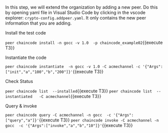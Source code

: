 In this step, we will extend the organization by adding a new peer.  Do this by opening yaml file in Visual Studio Code by clicking in the vscode explorer: `crypto-config.addpeer.yaml`. It only contains the new peer information that you are adding.  


Install the test code

`peer chaincode install -n gocc -v 1.0  -p chaincode_example02`{{execute T3}} 

Instantiate the code

`peer chaincode instantiate  -n gocc -v 1.0 -C acmechannel -c '{"Args":["init","a","100","b","200"]}'`{{execute T3}}

Check Status

`peer chaincode list  --installed`{{execute T3}}
`peer chaincode list  --instantiated   -C acmechannel`{{execute T3}}

Query & invoke

`peer chaincode query -C acmechannel -n gocc  -c '{"Args":["query","a"]}'`{{execute T3}}
`peer chaincode invoke -C acmechannel -n gocc  -c '{"Args":["invoke","a","b","10"]}'`{{execute T3}}
